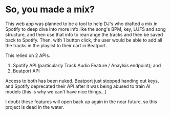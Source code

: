 # So, you made a mix?

This web app was planned to be a tool to help DJ's who drafted a mix in Spotify to deep dive into more info like the song's BPM, key, LUFS and song structure, and then use that info to rearrange the tracks and then be saved back to Spotify. Then, with 1 button click, the user would be able to add all the tracks in the playlist to their cart in Beatport.

This relied on 2 APIs.

  1. Spotify API (particularly Track Audio Feature / Anaylsis endpoint); and
  2. Beatport API

Access to both has been nuked. Beatport just stopped handing out keys, and Spotify deprecated their API after it was being abused to train AI models (this is why we can't have nice things...)

I doubt these features will open back up again in the near future, so this project is dead in the water.

